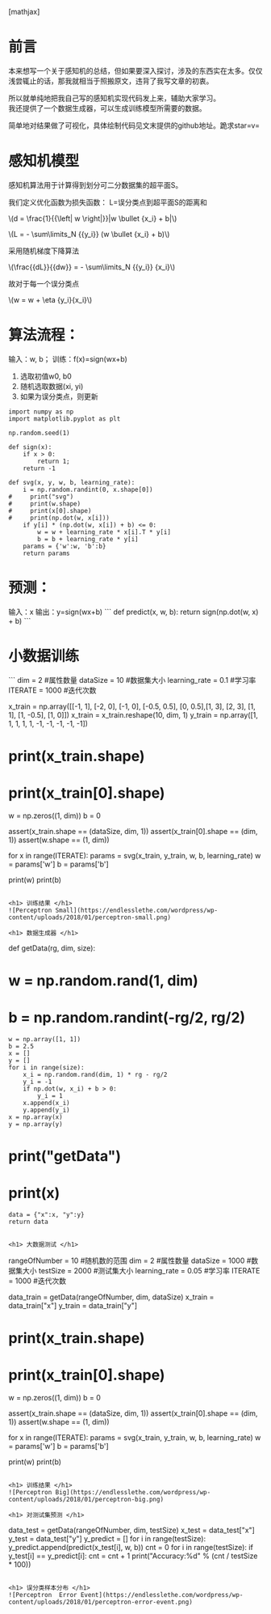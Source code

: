 <!--
@Date:   23-Jan-2018
@Email:  809810527@qq.com
@Filename: 第二章 感知机的python实现.md
@Last modified time: 23-Jan-2018
@Copyright: ©2017 EndlessLethe. All rights reserved.
-->
[mathjax]
<h1> 前言 </h1>
本来想写一个关于感知机的总结，但如果要深入探讨，涉及的东西实在太多。仅仅浅尝辄止的话，那我就相当于照搬原文，违背了我写文章的初衷。

所以就单纯地把我自己写的感知机实现代码发上来，辅助大家学习。  
我还提供了一个数据生成器，可以生成训练模型所需要的数据。  

简单地对结果做了可视化，具体绘制代码见文末提供的github地址。跪求star=v=

<h1> 感知机模型 </h1>
感知机算法用于计算得到划分可二分数据集的超平面S。

我们定义优化函数为损失函数：
L=误分类点到超平面S的距离和

\\(d = \frac{1}{{\left\| w \right\|}}|w \bullet {x_i} + b|\\)

\\(L =  - \sum\limits_N {{y_i}} (w \bullet {x_i} + b)\\)

采用随机梯度下降算法

\\(\frac{{dL}}{{dw}} =  - \sum\limits_N {{y_i}} {x_i}\\)

故对于每一个误分类点

\\(w = w + \eta {y_i}{x_i}\\)

<h1> 算法流程： </h1>
输入：w, b；  
训练：f(x)=sign(wx+b)

1. 选取初值w0, b0
2. 随机选取数据(xi, yi)
3. 如果为误分类点，则更新

```
import numpy as np
import matplotlib.pyplot as plt

np.random.seed(1)
```

```
def sign(x):
    if x > 0:
        return 1;
    return -1
```

```
def svg(x, y, w, b, learning_rate):
    i = np.random.randint(0, x.shape[0])
#     print("svg")
#     print(w.shape)
#     print(x[0].shape)
#     print(np.dot(w, x[i]))
    if y[i] * (np.dot(w, x[i]) + b) <= 0:
        w = w + learning_rate * x[i].T * y[i]
        b = b + learning_rate * y[i]
    params = {'w':w, 'b':b}
    return params
```

<h1> 预测：</h1>
输入：x
输出：y=sign(wx+b)
```
def predict(x, w, b):
    return sign(np.dot(w, x) + b)
```

<h1> 小数据训练 </h1>
```
dim = 2 #属性数量
dataSize = 10 #数据集大小
learning_rate = 0.1 #学习率
ITERATE = 1000 #迭代次数

x_train = np.array([[-1, 1], [-2, 0], [-1, 0], [-0.5, 0.5], [0, 0.5],[1, 3], [2, 3], [1, 1], [1, -0.5], [1, 0]])
x_train = x_train.reshape(10, dim, 1)
y_train = np.array([1, 1, 1, 1, 1, -1, -1, -1, -1, -1])
# print(x_train.shape)
# print(x_train[0].shape)

w = np.zeros((1, dim))
b = 0

assert(x_train.shape == (dataSize, dim, 1))
assert(x_train[0].shape == (dim, 1))
assert(w.shape == (1, dim))

for x in range(ITERATE):
    params = svg(x_train, y_train, w, b, learning_rate)
    w = params['w']
    b = params['b']

print(w)
print(b)
```

<h1> 训练结果 </h1>
![Perceptron Small](https://endlesslethe.com/wordpress/wp-content/uploads/2018/01/perceptron-small.png)

<h1> 数据生成器 </h1>
```
def getData(rg, dim, size):
#     w = np.random.rand(1, dim)
#     b = np.random.randint(-rg/2, rg/2)
    w = np.array([1, 1])
    b = 2.5
    x = []
    y = []
    for i in range(size):
        x_i = np.random.rand(dim, 1) * rg - rg/2
        y_i = -1
        if np.dot(w, x_i) + b > 0:
            y_i = 1
        x.append(x_i)
        y.append(y_i)
    x = np.array(x)
    y = np.array(y)
#     print("getData")
#     print(x)
    data = {"x":x, "y":y}
    return data
```

<h1> 大数据测试 </h1>
```
rangeOfNumber = 10 #随机数的范围
dim = 2 #属性数量
dataSize = 1000 #数据集大小
testSize = 2000 #测试集大小
learning_rate = 0.05 #学习率
ITERATE = 1000 #迭代次数

data_train = getData(rangeOfNumber, dim, dataSize)
x_train = data_train["x"]
y_train = data_train["y"]
# print(x_train.shape)
# print(x_train[0].shape)

w = np.zeros((1, dim))
b = 0

assert(x_train.shape == (dataSize, dim, 1))
assert(x_train[0].shape == (dim, 1))
assert(w.shape == (1, dim))

for x in range(ITERATE):
    params = svg(x_train, y_train, w, b, learning_rate)
    w = params['w']
    b = params['b']

print(w)
print(b)
```

<h1> 训练结果 </h1>
![Perceptron Big](https://endlesslethe.com/wordpress/wp-content/uploads/2018/01/perceptron-big.png)

<h1> 对测试集预测 </h1>
```
data_test = getData(rangeOfNumber, dim, testSize)
x_test = data_test["x"]
y_test = data_test["y"]
y_predict = []
for i in range(testSize):
    y_predict.append(predict(x_test[i], w, b))
cnt = 0
for i in range(testSize):
    if y_test[i] == y_predict[i]:
        cnt = cnt + 1
print("Accuracy:%d"  % (cnt / testSize * 100))
```

<h1> 误分类样本分布 </h1>
![Perceptron  Error Event](https://endlesslethe.com/wordpress/wp-content/uploads/2018/01/perceptron-error-event.png)
